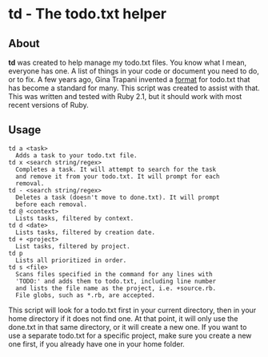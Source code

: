td - The todo.txt helper
========================

About
-----

**td** was created to help manage my todo.txt files. You know what I mean, everyone has one. A list of things in your code or document you need to do, or to fix. A few years ago, Gina Trapani invented a [format](http://todotxt.com/) for todo.txt that has become a standard for many. This script was created to assist with that. This was written and tested with Ruby 2.1, but it should work with most recent versions of Ruby.

Usage
-----

    td a <task>
      Adds a task to your todo.txt file.
    td x <search string/regex>
      Completes a task. It will attempt to search for the task
      and remove it from your todo.txt. It will prompt for each
      removal.
    td - <search string/regex>
      Deletes a task (doesn't move to done.txt). It will prompt
      before each removal.
    td @ <context>
      Lists tasks, filtered by context.
    td d <date>
      Lists tasks, filtered by creation date.
    td + <project>
      List tasks, filtered by project.
    td p
      Lists all prioritized in order.
    td s <file>
      Scans files specified in the command for any lines with
      'TODO:' and adds them to todo.txt, including line number
      and lists the file name as the project, i.e. +source.rb.
      File globs, such as *.rb, are accepted.

This script will look for a todo.txt first in your current directory, then in your home directory if it does not find one. At that point, it will only use the done.txt in that same directory, or it will create a new one. If you want to use a separate todo.txt for a specific project, make sure you create a new one first, if you already have one in your home folder.
